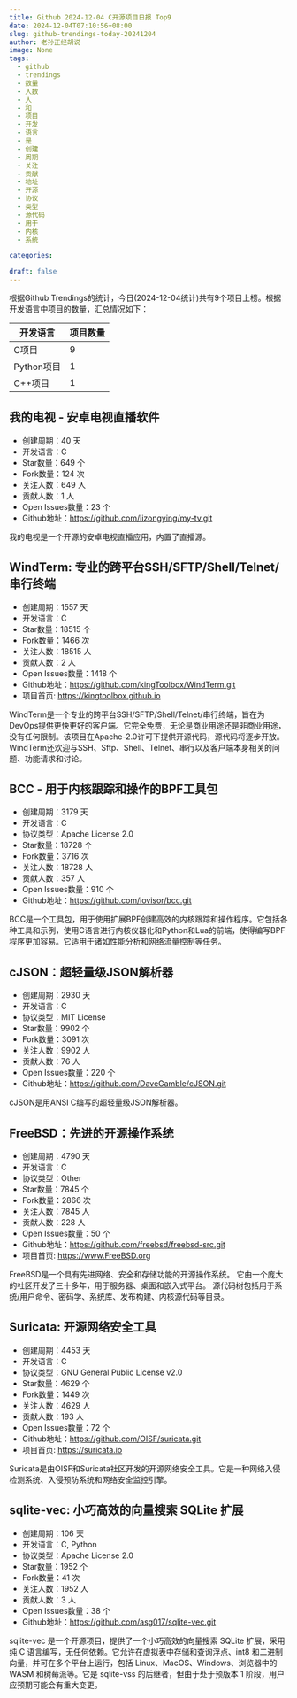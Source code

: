 ```yaml
---
title: Github 2024-12-04 C开源项目日报 Top9
date: 2024-12-04T07:10:56+08:00
slug: github-trendings-today-20241204
author: 老孙正经胡说
image: None
tags:
  - github
  - trendings
  - 数量
  - 人数
  - 人
  - 和
  - 项目
  - 开发
  - 语言
  - 是
  - 创建
  - 周期
  - 关注
  - 贡献
  - 地址
  - 开源
  - 协议
  - 类型
  - 源代码
  - 用于
  - 内核
  - 系统

categories:

draft: false
---
```



根据Github Trendings的统计，今日(2024-12-04统计)共有9个项目上榜。根据开发语言中项目的数量，汇总情况如下：

| 开发语言 | 项目数量 |
|  ----  | ----  |
| C项目 | 9 |
| Python项目 | 1 |
| C++项目 | 1 |

## 我的电视 - 安卓电视直播软件

* 创建周期：40 天
* 开发语言：C
* Star数量：649 个
* Fork数量：124 次
* 关注人数：649 人
* 贡献人数：1 人
* Open Issues数量：23 个
* Github地址：https://github.com/lizongying/my-tv.git


我的电视是一个开源的安卓电视直播应用，内置了直播源。

## WindTerm: 专业的跨平台SSH/SFTP/Shell/Telnet/串行终端

* 创建周期：1557 天
* 开发语言：C
* Star数量：18515 个
* Fork数量：1466 次
* 关注人数：18515 人
* 贡献人数：2 人
* Open Issues数量：1418 个
* Github地址：https://github.com/kingToolbox/WindTerm.git
* 项目首页: https://kingtoolbox.github.io


WindTerm是一个专业的跨平台SSH/SFTP/Shell/Telnet/串行终端，旨在为DevOps提供更快更好的客户端。它完全免费，无论是商业用途还是非商业用途，没有任何限制。该项目在Apache-2.0许可下提供开源代码，源代码将逐步开放。WindTerm还欢迎与SSH、Sftp、Shell、Telnet、串行以及客户端本身相关的问题、功能请求和讨论。

## BCC - 用于内核跟踪和操作的BPF工具包

* 创建周期：3179 天
* 开发语言：C
* 协议类型：Apache License 2.0
* Star数量：18728 个
* Fork数量：3716 次
* 关注人数：18728 人
* 贡献人数：357 人
* Open Issues数量：910 个
* Github地址：https://github.com/iovisor/bcc.git


BCC是一个工具包，用于使用扩展BPF创建高效的内核跟踪和操作程序。它包括各种工具和示例，使用C语言进行内核仪器化和Python和Lua的前端，使得编写BPF程序更加容易。它适用于诸如性能分析和网络流量控制等任务。

## cJSON：超轻量级JSON解析器

* 创建周期：2930 天
* 开发语言：C
* 协议类型：MIT License
* Star数量：9902 个
* Fork数量：3091 次
* 关注人数：9902 人
* 贡献人数：76 人
* Open Issues数量：220 个
* Github地址：https://github.com/DaveGamble/cJSON.git


cJSON是用ANSI C编写的超轻量级JSON解析器。

## FreeBSD：先进的开源操作系统

* 创建周期：4790 天
* 开发语言：C
* 协议类型：Other
* Star数量：7845 个
* Fork数量：2866 次
* 关注人数：7845 人
* 贡献人数：228 人
* Open Issues数量：50 个
* Github地址：https://github.com/freebsd/freebsd-src.git
* 项目首页: https://www.FreeBSD.org


FreeBSD是一个具有先进网络、安全和存储功能的开源操作系统。 它由一个庞大的社区开发了三十多年，用于服务器、桌面和嵌入式平台。 源代码树包括用于系统/用户命令、密码学、系统库、发布构建、内核源代码等目录。

## Suricata: 开源网络安全工具

* 创建周期：4453 天
* 开发语言：C
* 协议类型：GNU General Public License v2.0
* Star数量：4629 个
* Fork数量：1449 次
* 关注人数：4629 人
* 贡献人数：193 人
* Open Issues数量：72 个
* Github地址：https://github.com/OISF/suricata.git
* 项目首页: https://suricata.io


Suricata是由OISF和Suricata社区开发的开源网络安全工具。它是一种网络入侵检测系统、入侵预防系统和网络安全监控引擎。

## sqlite-vec: 小巧高效的向量搜索 SQLite 扩展

* 创建周期：106 天
* 开发语言：C, Python
* 协议类型：Apache License 2.0
* Star数量：1952 个
* Fork数量：41 次
* 关注人数：1952 人
* 贡献人数：3 人
* Open Issues数量：38 个
* Github地址：https://github.com/asg017/sqlite-vec.git


sqlite-vec 是一个开源项目，提供了一个小巧高效的向量搜索 SQLite 扩展，采用纯 C 语言编写，无任何依赖。它允许在虚拟表中存储和查询浮点、int8 和二进制向量，并可在多个平台上运行，包括 Linux、MacOS、Windows、浏览器中的 WASM 和树莓派等。它是 sqlite-vss 的后继者，但由于处于预版本 1 阶段，用户应预期可能会有重大变更。

